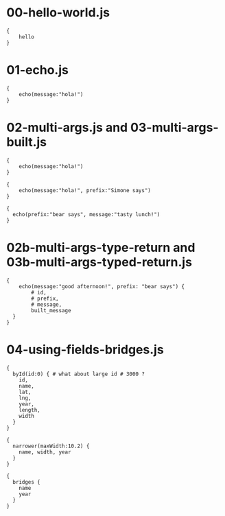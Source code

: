 # 00-hello-world.js
```
{
    hello
}
```

# 01-echo.js
```
{
	echo(message:"hola!")
}
```

# 02-multi-args.js and 03-multi-args-built.js
```
{
	echo(message:"hola!")
}
```

```
{
	echo(message:"hola!", prefix:"Simone says")
}
```

```
{
  echo(prefix:"bear says", message:"tasty lunch!")
}
```

# 02b-multi-args-type-return and 03b-multi-args-typed-return.js
```
{
	echo(message:"good afternoon!", prefix: "bear says") {
		# id,
		# prefix,
		# message,
		built_message
  }
}
```

# 04-using-fields-bridges.js
```
{
  byId(id:0) { # what about large id # 3000 ?
    id,
    name,
    lat,
    lng,
    year,
    length,
    width
  }
}
```

```
{
  narrower(maxWidth:10.2) {
    name, width, year
  }
}
```

```
{
  bridges {
    name
    year
  }
}
```
